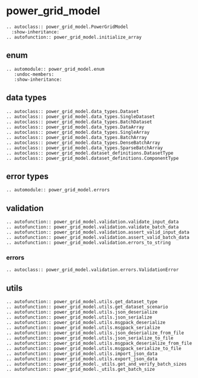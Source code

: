 <!--
SPDX-FileCopyrightText: Contributors to the Power Grid Model project <powergridmodel@lfenergy.org>

SPDX-License-Identifier: MPL-2.0
-->

# power_grid_model


 ```{eval-rst}
.. autoclass:: power_grid_model.PowerGridModel
   :show-inheritance:
.. autofunction:: power_grid_model.initialize_array
```

## enum

```{eval-rst}
.. automodule:: power_grid_model.enum
   :undoc-members:
   :show-inheritance:
```

## data types

```{eval-rst}
.. autoclass:: power_grid_model.data_types.Dataset
.. autoclass:: power_grid_model.data_types.SingleDataset
.. autoclass:: power_grid_model.data_types.BatchDataset
.. autoclass:: power_grid_model.data_types.DataArray
.. autoclass:: power_grid_model.data_types.SingleArray
.. autoclass:: power_grid_model.data_types.BatchArray
.. autoclass:: power_grid_model.data_types.DenseBatchArray
.. autoclass:: power_grid_model.data_types.SparseBatchArray
.. autoclass:: power_grid_model.dataset_definitions.DatasetType
.. autoclass:: power_grid_model.dataset_definitions.ComponentType
```

## error types

```{eval-rst}
.. automodule:: power_grid_model.errors
```

## validation

```{eval-rst}
.. autofunction:: power_grid_model.validation.validate_input_data
.. autofunction:: power_grid_model.validation.validate_batch_data
.. autofunction:: power_grid_model.validation.assert_valid_input_data
.. autofunction:: power_grid_model.validation.assert_valid_batch_data  
.. autofunction:: power_grid_model.validation.errors_to_string
```

### errors

```{eval-rst}
.. autoclass:: power_grid_model.validation.errors.ValidationError
```

## utils

```{eval-rst}
.. autofunction:: power_grid_model.utils.get_dataset_type
.. autofunction:: power_grid_model.utils.get_dataset_scenario
.. autofunction:: power_grid_model.utils.json_deserialize
.. autofunction:: power_grid_model.utils.json_serialize
.. autofunction:: power_grid_model.utils.msgpack_deserialize
.. autofunction:: power_grid_model.utils.msgpack_serialize
.. autofunction:: power_grid_model.utils.json_deserialize_from_file
.. autofunction:: power_grid_model.utils.json_serialize_to_file
.. autofunction:: power_grid_model.utils.msgpack_deserialize_from_file
.. autofunction:: power_grid_model.utils.msgpack_serialize_to_file
.. autofunction:: power_grid_model.utils.import_json_data
.. autofunction:: power_grid_model.utils.export_json_data
.. autofunction:: power_grid_model._utils.get_and_verify_batch_sizes
.. autofunction:: power_grid_model._utils.get_batch_size
```
